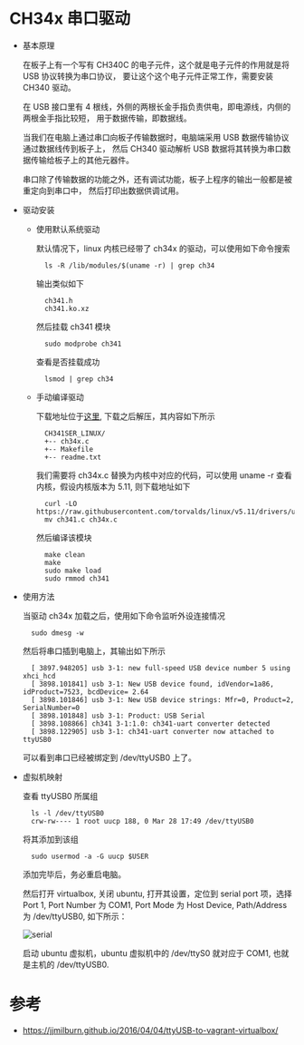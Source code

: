 #  CH34x 串口驱动

- 基本原理

    在板子上有一个写有 CH340C 的电子元件，这个就是电子元件的作用就是将 USB 协议转换为串口协议，
    要让这个这个电子元件正常工作，需要安装 CH340 驱动。

    在 USB 接口里有 4 根线，外侧的两根长金手指负责供电，即电源线，内侧的两根金手指比较短，
    用于数据传输，即数据线。

    当我们在电脑上通过串口向板子传输数据时，电脑端采用 USB 数据传输协议通过数据线传到板子上，
    然后 CH340 驱动解析 USB 数据将其转换为串口数据传输给板子上的其他元器件。

    串口除了传输数据的功能之外，还有调试功能，板子上程序的输出一般都是被重定向到串口中，
    然后打印出数据供调试用。

- 驱动安装

    - 使用默认系统驱动

        默认情况下，linux 内核已经带了 ch34x 的驱动，可以使用如下命令搜索

            ls -R /lib/modules/$(uname -r) | grep ch34

        输出类似如下

            ch341.h
            ch341.ko.xz

        然后挂载 ch341 模块

            sudo modprobe ch341

        查看是否挂载成功

            lsmod | grep ch34

    - 手动编译驱动

        下载地址位于[这里](http://www.wch.cn/downloads/CH341SER_LINUX_ZIP.html), 下载之后解压，其内容如下所示

            CH341SER_LINUX/
            +-- ch34x.c
            +-- Makefile
            +-- readme.txt

        我们需要将 ch34x.c 替换为内核中对应的代码，可以使用 uname -r 查看内核，假设内核版本为 5.11,
        则下载地址如下

            curl -LO https://raw.githubusercontent.com/torvalds/linux/v5.11/drivers/usb/serial/ch341.c
            mv ch341.c ch34x.c

        然后编译该模块

            make clean
            make
            sudo make load
            sudo rmmod ch341

- 使用方法

    当驱动 ch34x 加载之后，使用如下命令监听外设连接情况

        sudo dmesg -w

    然后将串口插到电脑上，其输出如下所示

        [ 3897.948205] usb 3-1: new full-speed USB device number 5 using xhci_hcd
        [ 3898.101841] usb 3-1: New USB device found, idVendor=1a86, idProduct=7523, bcdDevice= 2.64
        [ 3898.101846] usb 3-1: New USB device strings: Mfr=0, Product=2, SerialNumber=0
        [ 3898.101848] usb 3-1: Product: USB Serial
        [ 3898.108866] ch341 3-1:1.0: ch341-uart converter detected
        [ 3898.122905] usb 3-1: ch341-uart converter now attached to ttyUSB0

    可以看到串口已经被绑定到 /dev/ttyUSB0 上了。

- 虚拟机映射

    查看 ttyUSB0 所属组

        ls -l /dev/ttyUSB0
        crw-rw---- 1 root uucp 188, 0 Mar 28 17:49 /dev/ttyUSB0

    将其添加到该组

        sudo usermod -a -G uucp $USER

    添加完毕后，务必重启电脑。

    然后打开 virtualbox, 关闭 ubuntu, 打开其设置，定位到 serial port 项，选择 Port 1,
    Port Number 为 COM1, Port Mode 为 Host Device, Path/Address 为 /dev/ttyUSB0,
    如下所示：

    ![serial](./imgs/serial_port_map.png "serial port map")

    启动 ubuntu 虚拟机，ubuntu 虚拟机中的 /dev/ttyS0 就对应于 COM1, 也就是主机的 /dev/ttyUSB0.

# 参考

- https://jjmilburn.github.io/2016/04/04/ttyUSB-to-vagrant-virtualbox/
